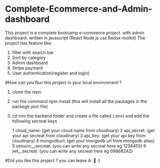 # Complete-Ecommerce-and-Admin-dashboard
This project is a complete bootcamp e-commerce project. with admin dashboard. written in javascript (React Node.js css Redux-toolkit)
The project has feature like: 

1) filter with search bar  
2) Sort by category
3) Admin dashboard
4) Stripe payment
5) User authentication(register and login)

#How can you Run this project in your local environment ?
1) clone the repo
2) run the command npm install (this wiil install all the packages in the packege.json file)
3) cd into the backend folder and create a file called (.env) and add the following secreat keys
   
   1 cloud_name: (get your cloud name from cloudinary)
   2 api_secret: (get your api secreat from cloudinary)
   3 api_key:  (get your api key from cloudinary)
   4 mongodburl: (get your mongodb url from mongodb atlas)
   5 session__secreat: (you can write any secreat here eg 1234455)
   6 jwt__secreat: (you can write any secreat here eg 09868242)
   
#Did you like this project ? you can leave A:
🌟 :)
